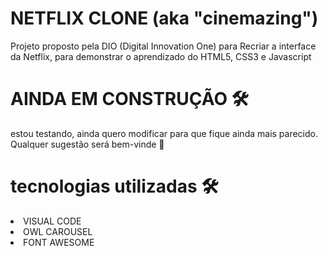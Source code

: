 # NETFLIX CLONE (aka "cinemazing")
Projeto proposto pela DIO (Digital Innovation One) para Recriar a interface da Netflix, para demonstrar o aprendizado do HTML5, CSS3 e Javascript

# AINDA EM CONSTRUÇÃO 🛠 
estou testando, ainda quero modificar para que fique ainda mais parecido. Qualquer sugestão será bem-vinde 🥳

# tecnologias utilizadas 🛠
<li>VISUAL CODE</li>
<li>OWL CAROUSEL </li>
<li>FONT AWESOME </li>
